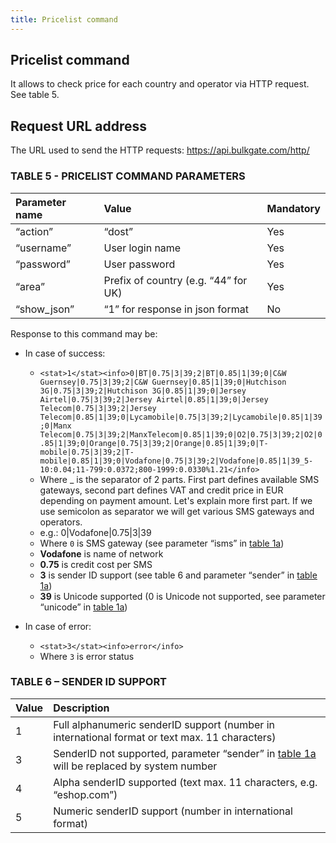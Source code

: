 ```yaml
---
title: Pricelist command
---
```


## Pricelist command
It allows to check price for each country and operator via HTTP request. See table 5.

## Request URL address
The URL used to send the HTTP requests:
https://api.bulkgate.com/http/

### TABLE 5 - PRICELIST COMMAND PARAMETERS

|Parameter name	|Value|	Mandatory|
|:--- |:--- |:--- |
|“action”|	“dost”|	Yes|
|“username”|	User login name|	Yes|
|“password”|	User password	|Yes|
|“area”	|Prefix of country (e.g. “44” for UK)|	Yes|
|“show_json”|	“1” for response in json format|	No|


Response to this command may be:
- In case of success:
  - `<stat>1</stat><info>0|BT|0.75|3|39;2|BT|0.85|1|39;0|C&W Guernsey|0.75|3|39;2|C&W Guernsey|0.85|1|39;0|Hutchison 3G|0.75|3|39;2|Hutchison 3G|0.85|1|39;0|Jersey Airtel|0.75|3|39;2|Jersey Airtel|0.85|1|39;0|Jersey Telecom|0.75|3|39;2|Jersey Telecom|0.85|1|39;0|Lycamobile|0.75|3|39;2|Lycamobile|0.85|1|39;0|Manx Telecom|0.75|3|39;2|ManxTelecom|0.85|1|39;0|O2|0.75|3|39;2|O2|0.85|1|39;0|Orange|0.75|3|39;2|Orange|0.85|1|39;0|T-mobile|0.75|3|39;2|T-mobile|0.85|1|39;0|Vodafone|0.75|3|39;2|Vodafone|0.85|1|39_5-10:0.04;11-799:0.0372;800-1999:0.0330%1.21</info>`
  - Where _ is the separator of 2 parts. First part defines available SMS gateways, second part defines VAT and credit price in EUR depending on payment amount. Let's explain more first part. If we use semicolon as separator we will get various SMS  gateways and operators. 
  - e.g.:  0|Vodafone|0.75|3|39
  - Where `0` is SMS gateway (see parameter “isms” in [table 1a](send-sms-command-1.md#table-1a---send-sms-command-parameters))
  - **Vodafone** is name of network
  - **0.75** is credit cost per SMS
  - **3** is sender ID support (see table 6 and parameter “sender” in [table 1a](send-sms-command-1.md#table-1a---send-sms-command-parameters)) 
  - **39** is Unicode supported (0 is Unicode not supported, see parameter “unicode” in [table 1a](send-sms-command-1.md#table-1a---send-sms-command-parameters))

- In case of error:
  - `<stat>3</stat><info>error</info>`
  - Where `3` is error status


### TABLE 6 – SENDER ID SUPPORT

|Value|	Description|
|:--- |:--- |
|1	|Full alphanumeric senderID support (number in international format or text max. 11 characters)|
|3	|SenderID not supported,  parameter “sender” in [table 1a](send-sms-command-1.md#table-1a---send-sms-command-parameters) will be replaced by system number|
|4	|Alpha senderID supported (text max. 11 characters, e.g. “eshop.com”)|
|5	|Numeric senderID support (number in international format)|

